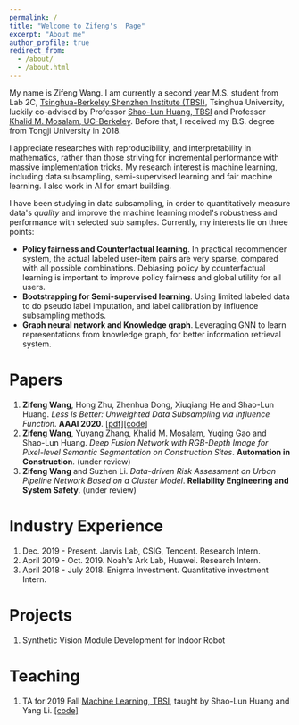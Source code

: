 ```yaml
---
permalink: /
title: "Welcome to Zifeng's  Page"
excerpt: "About me"
author_profile: true
redirect_from: 
  - /about/
  - /about.html
---
```


My name is Zifeng Wang. I am currently a second year M.S. student from Lab 2C, [Tsinghua-Berkeley Shenzhen Institute (TBSI)](https://www.tbsi.edu.cn/en/), Tsinghua University, luckily co-advised by Professor [Shao-Lun Huang, TBSI](https://www.tbsi.edu.cn/en/index.php?s=/cms/181.html) and Professor [Khalid M. Mosalam, UC-Berkeley](https://www.tbsi.edu.cn/en/index.php?s=/cms/182.html). Before that, I received my B.S. degree from Tongji University in 2018.

I appreciate researches with reproducibility, and interpretability in mathematics, rather than those striving for incremental performance with massive implementation tricks. My research interest is machine learning, including data subsampling, semi-supervised learning and fair machine learning. I also work in AI for smart building.

I have been studying in data subsampling, in order to quantitatively measure data's *quality* and improve the machine learning model's robustness and performance with selected sub samples. Currently, my interests lie on three points:

- **Policy fairness and Counterfactual learning**. In practical recommender system, the actual labeled user-item pairs are very sparse, compared with all possible combinations. Debiasing policy by counterfactual learning is important to improve policy fairness and global utility for all users.
- **Bootstrapping for Semi-supervised learning**. Using limited labeled data to do pseudo label imputation, and label calibration by influence subsampling methods.
- **Graph neural network and Knowledge graph**.  Leveraging GNN to learn representations from knowledge graph, for better information retrieval system.

Papers
======
1. **Zifeng Wang**, Hong Zhu, Zhenhua Dong, Xiuqiang He and Shao-Lun Huang. *Less Is Better: Unweighted Data Subsampling via Influence Function*. **AAAI 2020**. [[pdf]](https://arxiv.org/abs/1912.01321)[[code]](https://github.com/RyanWangZf/Influence_Subsampling)
2. **Zifeng Wang**, Yuyang Zhang, Khalid M. Mosalam, Yuqing Gao and Shao-Lun Huang. *Deep Fusion Network with RGB-Depth Image for Pixel-level Semantic Segmentation on Construction Sites*. **Automation in Construction**. (under review)
3. **Zifeng Wang** and Suzhen Li. *Data-driven Risk Assessment on Urban Pipeline Network Based on a Cluster Model*. **Reliability Engineering and System Safety**. (under review)

Industry Experience
======
1. Dec. 2019 - Present. Jarvis Lab, CSIG, Tencent. Research Intern.
2. April 2019 - Oct. 2019. Noah's Ark Lab, Huawei. Research Intern.
3. April 2018 - July 2018. Enigma Investment.  Quantitative investment Intern.

Projects
=====
1. Synthetic Vision Module Development for Indoor Robot

Teaching
======
1. TA for 2019 Fall [Machine Learning, TBSI](https://www.tbsi.edu.cn/en/index.php?s=/cms/377.html), taught by Shao-Lun Huang and Yang Li. [[code]](https://github.com/RyanWangZf/Learning_From_Data_2019_Fall)

